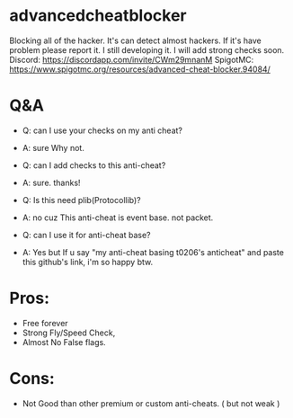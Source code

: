 # advancedcheatblocker
Blocking all of the hacker.
It's can detect almost hackers. If it's have problem please report it.
I still developing it. I will add strong checks soon. 
Discord: https://discordapp.com/invite/CWm29mnanM
SpigotMC: https://www.spigotmc.org/resources/advanced-cheat-blocker.94084/


# Q&A
- Q: can I use your checks on my anti cheat?
- A: sure Why not.


- Q: can I add checks to this anti-cheat?
- A: sure. thanks!


- Q: Is this need plib(Protocollib)?
- A: no cuz This anti-cheat is event base. not packet.


- Q: can I use it for anti-cheat base?
- A: Yes but If u say "my anti-cheat basing t0206's anticheat" and paste this github's link, i'm so happy btw.


# Pros: 
- Free forever
- Strong Fly/Speed Check,
- Almost No False flags.


# Cons:
- Not Good than other premium or custom anti-cheats. ( but not weak )
